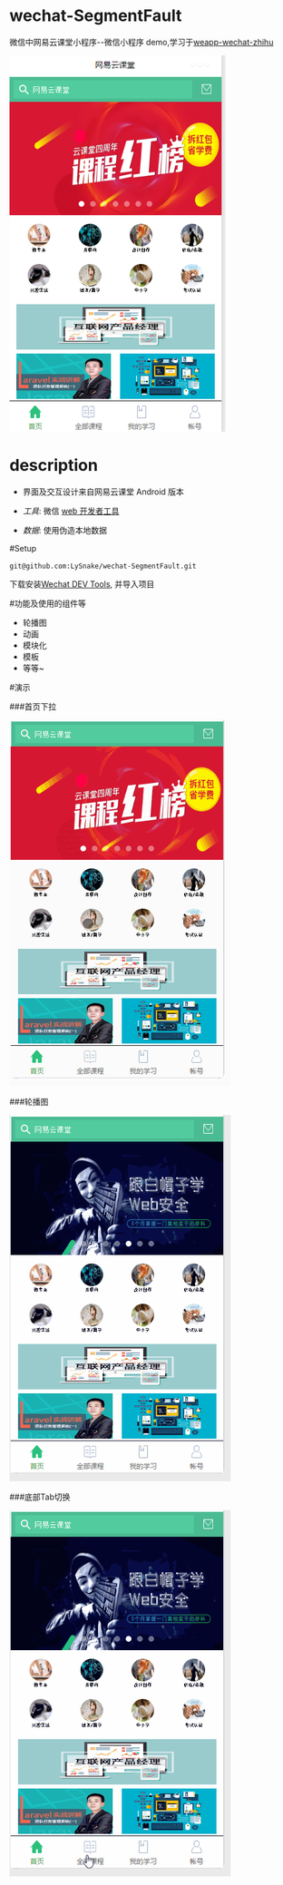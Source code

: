# wechat-SegmentFault

微信中网易云课堂小程序--微信小程序 demo,学习于[weapp-wechat-zhihu](https://github.com/RebeccaHanjw/weapp-wechat-zhihu)

![](images/index.png)
# description

* 界面及交互设计来自网易云课堂 Android 版本

* _工具_: 微信 [web 开发者工具](https://mp.weixin.qq.com/debug/wxadoc/dev/devtools/download.html?t=1474644089359)

* _数据_: 使用伪造本地数据

#Setup 
```
git@github.com:LySnake/wechat-SegmentFault.git
```
下载安装[Wechat DEV Tools](https://mp.weixin.qq.com/debug/wxadoc/dev/devtools/download.html?t=1474644089359), 并导入项目

#功能及使用的组件等

* 轮播图
* 动画
* 模块化
* 模板
* 等等~

#演示

###首页下拉

![](images/下拉.gif)

###轮播图

![](images/banner.gif)

###底部Tab切换

![](images/切换.gif)